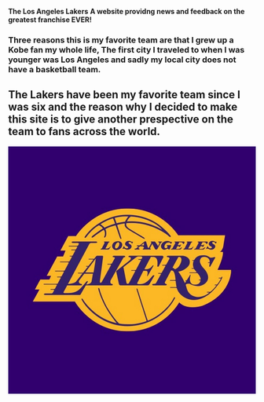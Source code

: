  **The Los Angeles Lakers**
**A website providng news and feedback on the greatest franchise EVER!**
### Three reasons this is my favorite team are that I grew up a Kobe fan my whole life, The first city I traveled to when I was younger was Los Angeles and sadly my local city does not have a basketball team. 
## The Lakers have been my favorite team since I was six and the reason why I decided to make this site is to give another prespective on the team to fans across the world.
![Alt Logo](channels4_profile.jpg)
